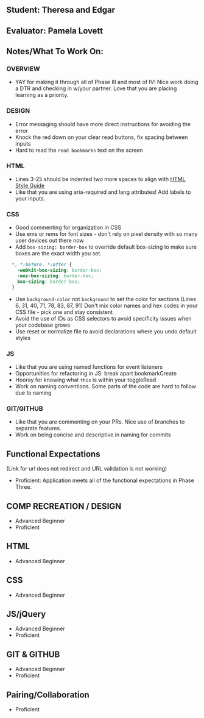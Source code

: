 ## Student: Theresa and Edgar
## Evaluator: Pamela Lovett
## Notes/What To Work On:

### OVERVIEW
- YAY for making it through all of Phase III and most of IV! Nice work doing a DTR and checking in w/your partner. Love that you are placing learning as a priority.

### DESIGN
- Error messaging should have more direct instructions for avoiding the error
- Knock the red down on your clear read buttons, fix spacing between inputs 
- Hard to read the `read bookmarks` text on the screen

### HTML
- Lines 3-25 should be indented two more spaces to align with [HTML Style Guide](https://github.com/turingschool-examples/html)
- Like that you are using aria-required and lang attributes! Add labels to your inputs.

### CSS
- Good commenting for organization in CSS
- Use ems or rems for font sizes - don't rely on pixel density with so many user devices out there now
- Add `box-sizing: border-box` to override default box-sizing to make sure boxes are the exact width you set.
```css
  *, *:before, *:after {
    -webkit-box-sizing: border-box; 
    -moz-box-sizing: border-box; 
    box-sizing: border-box;
  }
```
- Use `background-color` not `background` to set the color for sections (Lines 6, 31, 40, 71, 78, 83, 87, 91) Don't mix color names and hex codes in your CSS file - pick one and stay consistent
- Avoid the use of IDs as CSS selectors to avoid specificity issues when your codebase grows
- Use reset or normalize file to avoid declarations where you undo default styles

### JS

- Like that you are using named functions for event listeners
- Opportunities for refactoring in JS: break apart bookmarkCreate
- Hooray for knowing what `this` is within your toggleRead
- Work on naming conventions. Some parts of the code are hard to follow due to naming

### GIT/GITHUB
- Like that you are commenting on your PRs. Nice use of branches to separate features.
- Work on being concise and descriptive in naming for commits

## Functional Expectations
(Link for url does not redirect and URL validation is not working)
* Proficient: Application meets all of the functional expectations in Phase Three.

## COMP RECREATION / DESIGN
 
* Advanced Beginner  
* Proficient  

## HTML

* Advanced Beginner  

## CSS

* Advanced Beginner    

## JS/jQuery
  
* Advanced Beginner  
* Proficient  

## GIT & GITHUB

* Advanced Beginner  
* Proficient   

## Pairing/Collaboration
 
* Proficient  
